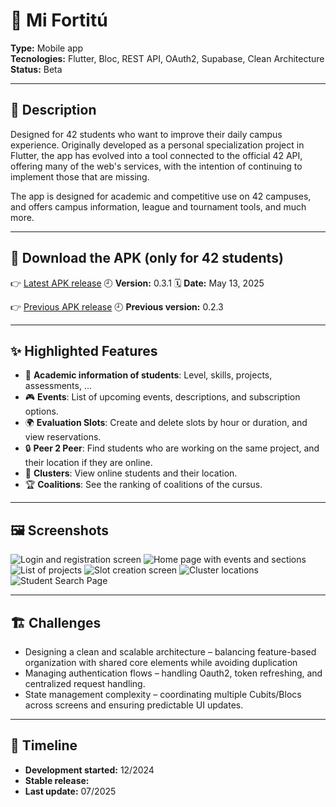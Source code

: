# 📌 Mi Fortitú

**Type:** Mobile app  
**Tecnologies:** Flutter, Bloc, REST API, OAuth2, Supabase, Clean Architecture  
**Status:** Beta

---

## 📖 Description
Designed for 42 students who want to improve their daily campus experience. Originally developed as a personal specialization project in Flutter, the app has evolved into a tool connected to the official 42 API, offering many of the web's services, with the intention of continuing to implement those that are missing.

The app is designed for academic and competitive use on 42 campuses, and offers campus information, league and tournament tools, and much more.

---

## 📲 Download the APK (only for 42 students)
👉 [Latest APK release](https://drive.google.com/file/d/13Dlou0RSkJuNnef0CyEYTRo-cwQvZ9fE/view?usp=drive_link)
🕘 **Version:** 0.3.1
🗓 **Date:** May 13, 2025

👉 [Previous APK release](https://drive.google.com/file/d/13BONsSSbAVDA-2E9rYyRQPih6Nd2p_nc/view?usp=drive_link)
🕘 **Previous version:** 0.2.3

---

## ✨ Highlighted Features
- 📱 **Academic information of students**: Level, skills, projects, assessments, ...
- 🎮 **Events**: List of upcoming events, descriptions, and subscription options.
- 🌍 **Evaluation Slots**: Create and delete slots by hour or duration, and view reservations.
- 🔒 **Peer 2 Peer**: Find students who are working on the same project, and their location if they are online.
- 🎯 **Clusters**: View online students and their location.
- 🏆 **Coalitions**: See the ranking of coalitions of the cursus.

---

## 🖼️ Screenshots
![Login and registration screen](../assets/mi_fortitu/mi_fortitu_01.png)
![Home page with events and sections](../assets/mi_fortitu/mi_fortitu_02.png)
![List of projects](../assets/mi_fortitu/mi_fortitu_03.png)
![Slot creation screen](../assets/mi_fortitu/mi_fortitu_04.png)
![Cluster locations](../assets/mi_fortitu/mi_fortitu_05.png)
![Student Search Page](../assets/mi_fortitu/mi_fortitu_06.png)

---

## 🏗️ Challenges
- Designing a clean and scalable architecture – balancing feature-based organization with shared core elements while avoiding duplication
- Managing authentication flows – handling Oauth2, token refreshing, and centralized request handling.
- State management complexity – coordinating multiple Cubits/Blocs across screens and ensuring predictable UI updates.

---

## 📅 Timeline
- **Development started:** 12/2024
- **Stable release:**
- **Last update:** 07/2025

